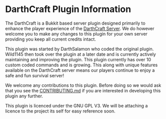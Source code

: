 # DarthCraft Plugin Information #

The DarthCraft is a Bukkit based server plugin designed primarily to enhance the player experience of the [DarthCraft Server](http://www.darthcraft.net). We do however welcome you to make any changes to this plugin for your own server providing you keep all current credits intact. 

This plugin was started by DarthSalamon who coded the original plugin. Wild1145 then took over the plugin at a later date and is currently actively maintaining and improving the plugin. This plugin currently has over 10 custom coded commands and is growing. This along with unique features available on the DarthCraft server means our players continue to enjoy a safe and fun survival server! 

We welcome any contributions to this plugin. Before doing so we would ask that you see the [CONTRIBUTING.md](CONTRIBUTING.md) if you are interested in developing this plugin any further.

This plugin is licenced under the GNU GPL V3. We will be attaching a licence to the project its self for easy reference soon.

